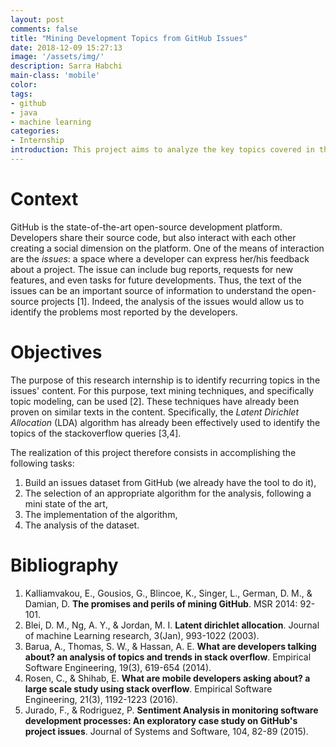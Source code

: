 ```yaml
---
layout: post
comments: false
title: "Mining Development Topics from GitHub Issues"
date: 2018-12-09 15:27:13
image: '/assets/img/'
description: Sarra Habchi
main-class: 'mobile'
color:
tags:
- github
- java
- machine learning
categories:
- Internship
introduction: This project aims to analyze the key topics covered in the GitHub issues of open source projects.
---
```


# Context
GitHub is the state-of-the-art open-source development platform. Developers share their source code, but also interact with each other creating a social dimension on the platform. One of the means of interaction are the _issues_: a space where a developer can express her/his feedback about a project. The issue can include bug reports, requests for new features, and even tasks for future developments. Thus, the text of the issues can be an important source of information to understand the open-source projects [1]. Indeed, the analysis of the issues would allow us to identify the problems most reported by the developers.

# Objectives
The purpose of this research internship is to identify recurring topics in the issues' content. For this purpose, text mining techniques, and specifically topic modeling, can be used [2]. These techniques have already been proven on similar texts in the content. Specifically, the _Latent Dirichlet Allocation_ (LDA) algorithm has already been effectively used to identify the topics of the stackoverflow queries [3,4].

The realization of this project therefore consists in accomplishing the following tasks:
1. Build an issues dataset from GitHub (we already have the tool to do it),
2. The selection of an appropriate algorithm for the analysis, following a mini state of the art,
3. The implementation of the algorithm,
4. The analysis of the dataset.

# Bibliography
1. Kalliamvakou, E., Gousios, G., Blincoe, K., Singer, L., German, D. M., & Damian, D. **The promises and perils of mining GitHub**. MSR 2014: 92-101.
2. Blei, D. M., Ng, A. Y., & Jordan, M. I. **Latent dirichlet allocation**. Journal of machine Learning research, 3(Jan), 993-1022 (2003).
3. Barua, A., Thomas, S. W., & Hassan, A. E.  **What are developers talking about? an analysis of topics and trends in stack overflow**. Empirical Software Engineering, 19(3), 619-654 (2014).
4. Rosen, C., & Shihab, E. **What are mobile developers asking about? a large scale study using stack overflow**. Empirical Software Engineering, 21(3), 1192-1223 (2016).
5. Jurado, F., & Rodriguez, P. **Sentiment Analysis in monitoring software development processes: An exploratory case study on GitHub's project issues**. Journal of Systems and Software, 104, 82-89 (2015).
